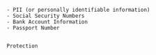 	- PII (or personally identifiable information)
	- Social Security Numbers
	- Bank Account Information
	- Passport Number


	Protection

	